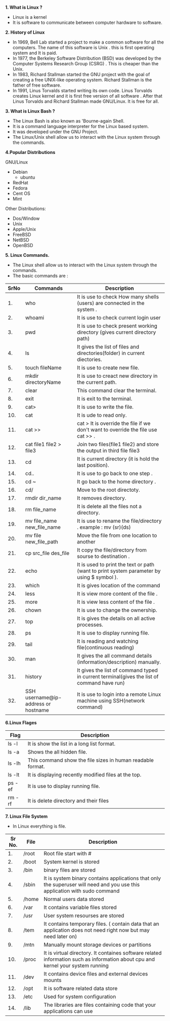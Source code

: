 **1. What is Linux ?**
 - Linux is a kernel
 - It is software to communicate between computer hardware to software.

**2. History of Linux**
- In 1969, Bell Lab started a project to make a common software for all the computers. The name of this software is Unix . this is first    operating system and It is paid.
- In 1977, the Berkeley Software Distribution (BSD) was developed by the Computer Systems Research Group (CSRG) . This is cheaper than the Unix.
- In 1983, Richard Stallman started the GNU project with the goal of creating a free UNIX-like operating system. Richard Stallman is the father of free software.
- In 1991, Linus Torvalds started writing its own code. Linus Torvalds creates Linux kernel and it is first free version of all software . After that Linus Torvalds and Richard Stallman made GNU/Linux. It is free for all.

**3. What is Linux Bash ?**
- The Linux Bash is also known as 'Bourne-again Shell. 
- It is a command language interpreter for the Linux based system.
- It was developed under the GNU Project.
- The Linux/Unix shell allow us to interact with the Linux system through the commands.


**4.Popular Distributions**

GNU/Linux
   -  Debian
      - ubuntu
   - RedHat
   - Fedora
   - Cent OS
   - Mint

Other Distributions:

- Dos/Window
- Unix
- Apple/Unix
- FreeBSD
- NetBSD
- OpenBSD

**5. Linux Commands.**
- The Linux shell allow us to interact with the Linux system through the commands.
- The basic commands are :


| SrNo   |Commands  |              Description                                                                    | 
|------- |----------|---------------------------------------------------------------------------------------------|    
|     1. | who      |It is use to check How many shells (users) are connected in the system .                     |
|     2. | whoami   |It is use to check current login user                                                        |  
|    3.  | pwd      |It is use to check present working directory (gives current directory path)                  |  
|    4.  | ls       |It gives the list of files and directories(folder) in current diectories.                    | 
|    5.  | touch fileName   |It is use to create new file.                                                                | 
|    6.  | mkdir directoryName   |It is use to creact new directory in the current path.                                       |
|    7.  |clear     |This command clear the terminal.                                                             |
|    8.  |exit      |It is exit to the terminal.                                                                  |
|    9.  | cat>     |It is use to write the file.                                                                 |
|    10. | cat      |It is ude to read only.                                                                      |
|    11. | cat >>   |cat > It is override the file if we don't want to override the file use cat >> .             |
|     12.    | cat file1 file2 > file3     |Join two files(file1 file2) and store the output in third file file3|
|    13. | cd       |It is current directory (it is hold the last position).                                      |
|    14. | cd..     |It is use to go back to one step .                                                           |
|    15. | cd ~     |It go back to the home directory .                                                           |
|     16.    |cd/|    Move to the root directoty.
|    17. | rmdir dir_name   |It removes directory.                                                                        |
|    18. | rm file_name      |It is delete all the files not a directory.                                                  |
|    19. | mv file_name new_file_name     |It is use to rename the file/directory . example : mv (sr)(ds)                               |
|20.     |mv file new_file_path|Move the file from one location to another
|    21. | cp src_file des_file    |It copy the file/directory from sourse to destination .                                      |
|    22. | echo     |It is used to print the text or path (want to print system parameter by using $ symbol ).    |
|    23. | which    |It is gives location of the command                                                          |
|    24. | less     |It is view more content of the file .                                                        |
|    25. | more     |It is view less content of the file .                                                        |
|    26. | chown    |It is use to change the ownership.                                                           |
|    27. | top      |It is gives the details on all active processes.                                             |
|    28. | ps  |It is use to display running file.                                                           |
|    29. | tail     |It is reading and watching file(continuous reading)                                          |
|    30. | man      |It gives the all command details (information/description) manually.                         |
|    31. |history   |It gives the list of command typed in current terminal(gives the list of command have run)   |
|    32. | SSH username@ip-address or hostname     |It is use to login into a remote Linux machine using SSH(network command)           |


**6.Linux Flages**

| Flag  | Description |
| ------ | ------ |
| ls -l | It is show the list in a long list format. |
| ls -a | Shows the all hidden file. |
| ls -lh | This command show the file sizes in human readable format. |
| ls -lt | It is displaying recently modified files at the top. |
| ps -ef | It is use to display running file.  |
| rm -rf | It is delete directory and their files |


**7. Linux File System**

- In Linux everything is file.

|Sr No.| File | Description            |
| ------ | -------|----------------------------------------------------------------------------------------------------------------------|
|1.| /root | Root file start with # |
|2.| /boot  | System kernel is stored |
|3.| /bin | binary files are stored|
|4.|/sbin  | It is system binary contains applications that only the superuser  will need and you use this application with sudo command |
|5.|/home  | Normal users data stored |
|6.| /var  | It contains variable files stored|
|7.|/usr  |User system resourses are stored |
|8.|/tem  |It contains temporary files. ( contain data that an application does not need right now but may need later on) |
|9.|/mtn | Manually mount storage devices or partitions |
|10.|/proc | It is virtual directory. It containes software related information such as information about cpu and kernel your system running |
|11.|/dev | It contains device files and external devices mounts |
|12.|/opt  | It is software related data store |
|13.|/etc|Used for system configuration|
|14.|/lib|The libraries are files containing code that your applications can use|




































